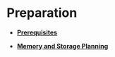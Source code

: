 # Preparation<a name="EN-US_TOPIC_0260488142"></a>

-   **[Prerequisites](prerequisites.md)**  

-   **[Memory and Storage Planning](memory-and-storage-planning.md)**  


